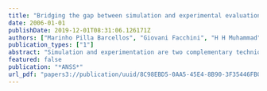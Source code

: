 ```yaml
---
title: "Bridging the gap between simulation and experimental evaluation in computer networks"
date: 2006-01-01
publishDate: 2019-12-01T08:31:06.126171Z
authors: ["Marinho Pilla Barcellos", "Giovani Facchini", "H H Muhammad", "G B Bedin", "P Luft"]
publication_types: ["1"]
abstract: "Simulation and experimentation are two complementary techniques for performance evaluation, each one of them having opposite characteristics and advantages. While one allows total control and abstraction in the experiment, the other provides greater detail and realism. Though ideally it would be desirable to perform both, it is hard to direct the required efforts to develop a performance evaluation twice, once over a simulator and then again on a real network. In this paper, a new approach is explored through a tool called Simmcast testbed, which allows one to execute, from a single codebase, experiments both in simulation and experimentation mode. A didactic example is discussed in detail, and the correlation of the simulated and experimental results is presented. ER -"
featured: false
publication: "*ANSS*"
url_pdf: "papers3://publication/uuid/8C98EBD5-0AA5-45E4-8B90-3F35446FB0AE"
---
```


